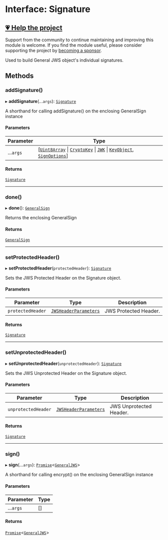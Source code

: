 # Interface: Signature

## [💗 Help the project](https://github.com/sponsors/panva)

Support from the community to continue maintaining and improving this module is welcome. If you find the module useful, please consider supporting the project by [becoming a sponsor](https://github.com/sponsors/panva).

Used to build General JWS object's individual signatures.

## Methods

### addSignature()

▸ **addSignature**(...`args`): [`Signature`](Signature.md)

A shorthand for calling addSignature() on the enclosing GeneralSign instance

#### Parameters

| Parameter | Type |
| ------ | ------ |
| ...`args` | [[`Uint8Array`](https://developer.mozilla.org/docs/Web/JavaScript/Reference/Global_Objects/Uint8Array) \| [`CryptoKey`](https://developer.mozilla.org/docs/Web/API/CryptoKey) \| [`JWK`](../../../../types/interfaces/JWK.md) \| [`KeyObject`](../../../../types/interfaces/KeyObject.md), [`SignOptions`](../../../../types/interfaces/SignOptions.md)] |

#### Returns

[`Signature`](Signature.md)

***

### done()

▸ **done**(): [`GeneralSign`](../classes/GeneralSign.md)

Returns the enclosing GeneralSign

#### Returns

[`GeneralSign`](../classes/GeneralSign.md)

***

### setProtectedHeader()

▸ **setProtectedHeader**(`protectedHeader`): [`Signature`](Signature.md)

Sets the JWS Protected Header on the Signature object.

#### Parameters

| Parameter | Type | Description |
| ------ | ------ | ------ |
| `protectedHeader` | [`JWSHeaderParameters`](../../../../types/interfaces/JWSHeaderParameters.md) | JWS Protected Header. |

#### Returns

[`Signature`](Signature.md)

***

### setUnprotectedHeader()

▸ **setUnprotectedHeader**(`unprotectedHeader`): [`Signature`](Signature.md)

Sets the JWS Unprotected Header on the Signature object.

#### Parameters

| Parameter | Type | Description |
| ------ | ------ | ------ |
| `unprotectedHeader` | [`JWSHeaderParameters`](../../../../types/interfaces/JWSHeaderParameters.md) | JWS Unprotected Header. |

#### Returns

[`Signature`](Signature.md)

***

### sign()

▸ **sign**(...`args`): [`Promise`](https://developer.mozilla.org/docs/Web/JavaScript/Reference/Global_Objects/Promise)\<[`GeneralJWS`](../../../../types/interfaces/GeneralJWS.md)\>

A shorthand for calling encrypt() on the enclosing GeneralSign instance

#### Parameters

| Parameter | Type |
| ------ | ------ |
| ...`args` | [] |

#### Returns

[`Promise`](https://developer.mozilla.org/docs/Web/JavaScript/Reference/Global_Objects/Promise)\<[`GeneralJWS`](../../../../types/interfaces/GeneralJWS.md)\>
